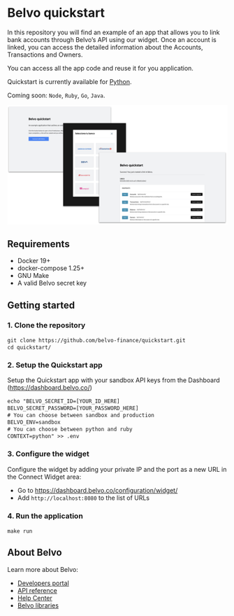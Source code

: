 # Belvo quickstart

In this repository you will find an example of an app that allows you to link bank accounts through Belvo’s API using our widget. Once an account is linked, you can access the detailed information about the Accounts, Transactions and Owners.

You can access all the app code and reuse it for you application.

Quickstart is currently available for [Python](https://github.com/belvo-finance/quickstart/tree/master/python). 

Coming soon: `Node`, `Ruby`, `Go`, `Java`.

![Belvo quickstart app](/assets/quickstart-screenshot.png)

## Requirements

* Docker 19+
* docker-compose 1.25+
* GNU Make
* A valid Belvo secret key

## Getting started

### 1. Clone the repository
```
git clone https://github.com/belvo-finance/quickstart.git
cd quickstart/
```

### 2. Setup the Quickstart app
Setup the Quickstart app with your sandbox API keys from the Dashboard (https://dashboard.belvo.co/)
```
echo "BELVO_SECRET_ID=[YOUR_ID_HERE]
BELVO_SECRET_PASSWORD=[YOUR_PASSWORD_HERE]
# You can choose between sandbox and production
BELVO_ENV=sandbox
# You can choose between python and ruby
CONTEXT=python" >> .env
```

### 3. Configure the widget
Configure the widget by adding your private IP and the port as a new URL in the Connect Widget area:
- Go to https://dashboard.belvo.co/configuration/widget/
- Add `http://localhost:8080` to the list of URLs

### 4. Run the application

```
make run
```


## About Belvo

Learn more about Belvo: 
- [Developers portal](https://developers.belvo.co/)
- [API reference](https://docs.belvo.co/)
- [Help Center](https://support.belvo.co/hc/en-us)
- [Belvo libraries](https://github.com/belvo-finance/)
